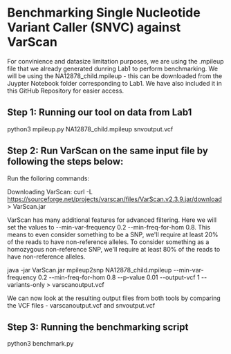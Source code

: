 # Benchmarking Single Nucleotide Variant Caller (SNVC) against VarScan

For convinience and datasize limitation purposes, we are using the .mpileup file that we already generated dunring Lab1 to perform benchmarking. We will be using the NA12878_child.mpileup - this can be downloaded from the Juypter Notebook folder corresponding to Lab1. We have also included it in this GitHub Repository for easier access. 

## Step 1: Running our tool on data from Lab1

python3 mpileup.py NA12878_child.mpileup snvoutput.vcf 

## Step 2: Run VarScan on the same input file by following the steps below:
Run the folloring commands:

Downloading VarScan:
curl -L https://sourceforge.net/projects/varscan/files/VarScan.v2.3.9.jar/download > VarScan.jar

VarScan has many additional features for advanced filtering. Here we will set the values to --min-var-frequency 0.2 --min-freq-for-hom 0.8. This means to even consider something to be a SNP, we'll require at least 20% of the reads to have non-reference alleles. To consider something as a homozygous non-reference SNP, we'll require at least 80% of the reads to have non-reference alleles.

java -jar VarScan.jar mpileup2snp NA12878_child.mpileup --min-var-frequency 0.2 --min-freq-for-hom 0.8 --p-value 0.01 --output-vcf 1 --variants-only > varscanoutput.vcf

We can now look at the resulting output files from both tools by comparing the VCF files - varscanoutput.vcf and snvoutput.vcf 

## Step 3: Running the benchmarking script

python3 benchmark.py
